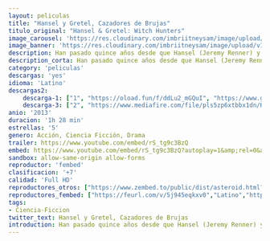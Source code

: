 ```yaml
---
layout: peliculas
title: "Hansel y Gretel, Cazadores de Brujas"
titulo_original: "Hansel & Gretel: Witch Hunters"
image_carousel: 'https://res.cloudinary.com/imbriitneysam/image/upload/v1543286451/hansel-poster-min.jpg'
image_banner: 'https://res.cloudinary.com/imbriitneysam/image/upload/v1543286452/hansel-banner-min.jpg'
description: Han pasado quince años desde que Hansel (Jeremy Renner) y Gretel (Gemma Arterton) vivieron la aventura que los hizo famosos. Tras probar el sabor de la sangre siendo unos niños, ambos se han convertido en unos auténticos justicieros, dispuestos a todo para vengarse. Pero ahora, sin que ellos lo sepan, también se han convertido en la presa, y tienen que enfrentarse a algo mucho más siniestro que las brujas, su pasado.
description_corta: Han pasado quince años desde que Hansel (Jeremy Renner) y Gretel (Gemma Arterton) vivieron la aventura que los hizo famosos. Tras probar el sabor de la sangre siendo unos niños, ambos se han convertido en unos auténticos justicieros, dispuestos a...
category: 'peliculas'
descargas: 'yes'
idioma: 'Latino'
descargas2:
    descarga-1: ["1", "https://oload.fun/f/ddLu2_mGQuI", "https://www.google.com/s2/favicons?domain=openload.co","OpenLoad","https://res.cloudinary.com/imbriitneysam/image/upload/v1541473684/mexico.png", "Latino", "Full HD"]
    descarga-3: ["2", "https://www.mediafire.com/file/pls5zp6xtbbx1dn/H-a-n.s-e_l-..a-n-d_._G_r.e.t-e.l.._W.i_t-c_h-..H_u.n-t_e_r-s...2.0_1.3-.-l-a.t_i-n-o.--e_-.i.n_g_l-e_s_-.s_u_b-t-._m_k-v.zip", "https://www.google.com/s2/favicons?domain=mega.nz","Mega","https://res.cloudinary.com/imbriitneysam/image/upload/v1541473684/mexico.png", "Latino", "Full HD"]
anio: '2013'
duracion: '1h 28 min'
estrellas: '5'
genero: Acción, Ciencia Ficción, Drama
trailer: https://www.youtube.com/embed/rS_tg9c3BzQ
embed: https://www.youtube.com/embed/rS_tg9c3BzQ?autoplay=1&amp;rel=0&amp;hd=1&border=0&wmode=opaque&enablejsapi=1&modestbranding=1&controls=1&showinfo=0
sandbox: allow-same-origin allow-forms
reproductor: 'fembed'
clasificacion: '+7'
calidad: 'Full HD'
reproductores_otros: ["https://www.zembed.to/public/dist/asteroid.html?id=e7a0a1d4ab2e042c096871b54fe424be&title=Hansel%20&%20Gretel:%20Witch%20Hunters","Latino","https://gdriveplayer.me/embed2.php?link=NzDC5fOJTWbSRJmgFeRC3g3odLRySRXpSbNG4tmF7A763zIfDT5Kfr%252FcDl9FYlA4NRG%252Feq7wSV0x8y8za1bw6qsL6iry8YwoRiJqkXVRkzrQVOBiWiZ93p75i6kjuxjrz3Yx5ndbIN8JJiAMkv51EsVvpZ29otHZtsTWDpJpM1DRTPwHW41gHk2EkfvvIcP8c%253D","Latino","https://mstream.press/olwcux4r2q2v","Latino"]
reproductores_fembed: ["https://feurl.com/v/5j945eqkxv0","Latino","https://feurl.com/v/5jv4xkmmgx9","Latino"]
tags:
- Ciencia-Ficcion
twitter_text: Hansel y Gretel, Cazadores de Brujas
introduction: Han pasado quince años desde que Hansel (Jeremy Renner) y Gretel (Gemma Arterton) vivieron la aventura que los hizo famosos. Tras probar el sabor de la sangre siendo unos niños, ambos se han convertido en unos auténticos justicieros, dispuestos a...
---
```













